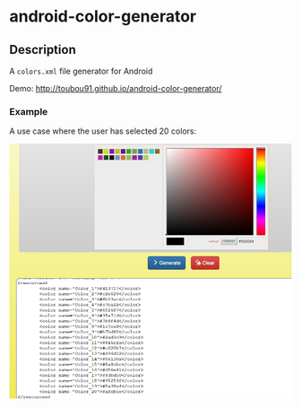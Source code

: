 # android-color-generator

<h2>Description</h2>
A <code>colors.xml</code> file generator for Android

Demo: http://toubou91.github.io/android-color-generator/

<h3>Example</h2>
A use case where the user has selected 20 colors:

<p align="center">
  <img  src="_img/screenshot.PNG" alt="Sample use case" />
</p>

